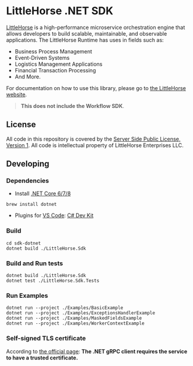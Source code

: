 # LittleHorse .NET SDK

[LittleHorse](https://littlehorse.dev) is a high-performance microservice orchestration engine that allows developers to build scalable, maintainable, and observable applications. The LittleHorse Runtime has uses in fields such as:

- Business Process Management
- Event-Driven Systems
- Logistics Management Applications
- Financial Transaction Processing
- And More.

For documentation on how to use this library, please go to [the LittleHorse website](https://littlehorse.dev).

> **This does not include the Workflow SDK**.

## License

All code in this repository is covered by the [Server Side Public License, Version 1](https://spdx.org/licenses/SSPL-1.0.html). All code is intellectual property of LittleHorse Enterprises LLC.

## Developing

### Dependencies

- Install [.NET Core 6/7/8](https://dotnet.microsoft.com/en-us/download)

```
brew install dotnet
```

- Plugins for [VS Code](https://code.visualstudio.com/): [C# Dev Kit](https://marketplace.visualstudio.com/items?itemName=ms-dotnettools.csdevkit)

### Build

```
cd sdk-dotnet
dotnet build ./LittleHorse.Sdk
```
### Build and Run tests

```
dotnet build ./LittleHorse.Sdk
dotnet test ./LittleHorse.Sdk.Tests
```

### Run Examples

```
dotnet run --project ./Examples/BasicExample
dotnet run --project ./Examples/ExceptionsHandlerExample
dotnet run --project ./Examples/MaskedFieldsExample
dotnet run --project ./Examples/WorkerContextExample
```

### Self-signed TLS certificate

According to [the official page](https://learn.microsoft.com/en-us/aspnet/core/grpc/troubleshoot?view=aspnetcore-7.0#call-a-grpc-service-with-an-untrustedinvalid-certificate): **The .NET gRPC client requires the service to have a trusted certificate.**

